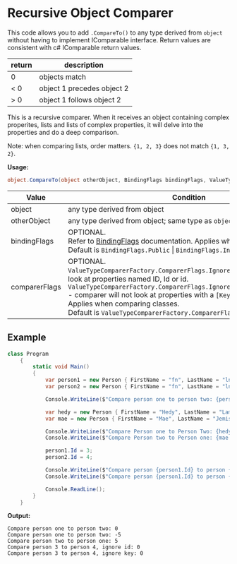# Recursive Object Comparer

This code allows you to add `.CompareTo()` to any type derived from `object` without having to implement IComparable interface. Return values are consistent with c# IComparable return values.

return|description
---|---
0 | objects match
&lt; 0 | object 1 precedes object 2
&gt; 0 | object 1 follows object 2

This is a recursive comparer. When it receives an object containing complex properites, lists and lists of complex properties, it will delve into the properties and do a deep comparison.

Note: when comparing lists, order matters. `{1, 2, 3}` does not match `{1, 3, 2}`.

**Usage:**
```c#
object.CompareTo(object otherObject, BindingFlags bindingFlags, ValueTypeComparerFactory.ComparerFlags comparerFlags)
```

Value | Condition
--- | ---
object | any type derived from object
otherObject | any type derived from object; same type as `object`
bindingFlags | OPTIONAL.<br/>Refer to [BindingFlags](https://msdn.microsoft.com/en-us/library/system.reflection.bindingflags(v=vs.110).aspx) documentation. Applies when comparing classes.<br />Default is `BindingFlags.Public` &#124; `BindingFlags.Instance`
comparerFlags | OPTIONAL.<br />`ValueTypeComparerFactory.ComparerFlags.IgnoreId` - comparer will not look at properties named ID, Id or id.<br />`ValueTypeComparerFactory.ComparerFlags.IgnoreKeyAttributeProperties` - comparer will not look at properties with a `[Key]` attribute.<br />Applies when comparing classes.<br />Default is `ValueTypeComparerFactory.ComparerFlags.None`.

## Example
```c#
class Program
    {
        static void Main()
        {
            var person1 = new Person { FirstName = "fn", LastName = "ln" };
            var person2 = new Person { FirstName = "fn", LastName = "ln" };

            Console.WriteLine($"Compare person one to person two: {person1.CompareTo(person2)}");

            var hedy = new Person { FirstName = "Hedy", LastName = "Lamaar" };
            var mae = new Person { FirstName = "Mae", LastName = "Jemison" };

            Console.WriteLine($"Compare Person one to Person Two: {hedy.CompareTo(mae)}");
            Console.WriteLine($"Compare Person two to Person one: {mae.CompareTo(hedy)}");

            person1.Id = 3;
            person2.Id = 4;

            Console.WriteLine($"Compare person {person1.Id} to person {person2.Id}, ignore id: {person1.CompareTo(person2, comparerFlags:ValueTypeComparerFactory.ComparerFlags.IgnoreId)}");
            Console.WriteLine($"Compare person {person1.Id} to person {person2.Id}, ignore key: {person1.CompareTo(person2, comparerFlags: ValueTypeComparerFactory.ComparerFlags.IgnoreKeyAttributeProperties)}");

            Console.ReadLine();
        }
    }
```

**Output:**
```
Compare person one to person two: 0
Compare person one to person two: -5
Compare person two to person one: 5
Compare person 3 to person 4, ignore id: 0
Compare person 3 to person 4, ignore key: 0
```
